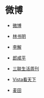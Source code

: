 # 微博


<div id = "首"></div>
<script src = "../js/首.js"></script>


* [微博](https://m.weibo.cn/)


* [林书明](https://m.weibo.cn/u/1811781304)
* [李解](https://m.weibo.cn/u/1402788537)


* [郎咸平](https://m.weibo.cn/u/1684388950)


* [三联生活周刊](https://m.weibo.cn/u/1191965271)
* [Vista看天下](https://m.weibo.cn/u/1323527941)


* [麦田](https://m.weibo.cn/u/1454037911)
